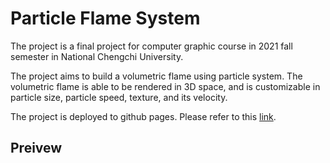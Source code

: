 # Particle Flame System

The project is a final project for computer graphic course in 2021 fall semester in National Chengchi University.

The project aims to build a volumetric flame using particle system. The volumetric flame is able to be rendered in 3D space, and is customizable in particle size, particle speed, texture, and its velocity.

The project is deployed to github pages. Please refer to this [link](https://capy-pl.github.io/cg-particle-flame/).

## Preivew

